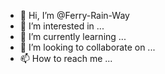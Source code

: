 - 👋 Hi, I’m @Ferry-Rain-Way
- 👀 I’m interested in ...
- 🌱 I’m currently learning ...
- 💞️ I’m looking to collaborate on ...
- 📫 How to reach me ...

<!---
Ferry-Rain-Way/Ferry-Rain-Way is a ✨ special ✨ repository because its `README.md` (this file) appears on your GitHub profile.
You can click the Preview link to take a look at your changes.
--->
